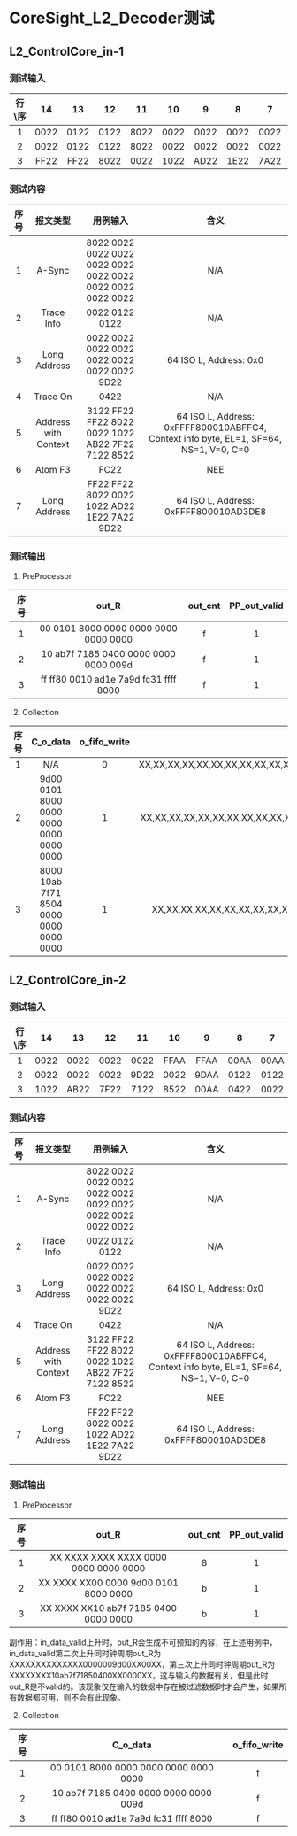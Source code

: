 # CoreSight_L2_Decoder测试

## L2_ControlCore_in-1

### 测试输入

| 行\序 | 14 | 13 | 12 | 11 | 10 | 9 | 8 | 7 | 6 | 5 | 4 | 3 | 2 | 1 | 0 |
| :-: | :-: | :-: | :-: | :-: | :-: | :-: | :-: | :-: | :-: | :-: | :-: | :-: | :-: | :-: | :-: |
| 1 | 0022 | 0122 | 0122 | 8022 | 0022 | 0022 | 0022 | 0022 | 0022 | 0022 | 0022 | 0022 | 0022 | 0022 | 0022 |
| 2 | 0022 | 0122 | 0122 | 8022 | 0022 | 0022 | 0022 | 0022 | 0022 | 0022 | 0022 | 0022 | 0022 | 0022 | 0022 |
| 3 | FF22 | FF22 | 8022 | 0022 | 1022 | AD22 | 1E22 | 7A22 | 9D22 | FC22 | 3122 | FF22 | FF22 | 8022 | 0022 |

### 测试内容

| 序号 | 报文类型 | 用例输入 | 含义 |
| :----: | :--: | :------------------------------: | :---: |
| 1 | A-Sync       | 8022 0022 0022 0022 0022 0022 0022 0022 0022 0022 0022 0022 | N/A |
| 2 | Trace Info   | 0022 0122 0122 | N/A |
| 3 | Long Address | 0022 0022 0022 0022 0022 0022 0022 0022 9D22 | 64 ISO L, Address: 0x0 |
| 4 | Trace On     | 0422 | N/A |
| 5 | Address with Context | 3122 FF22 FF22 8022 0022 1022 AB22 7F22 7122 8522 | 64 ISO L, Address: 0xFFFF800010ABFFC4, Context info byte, EL=1, SF=64, NS=1, V=0, C=0 |
| 6 | Atom F3      | FC22 | NEE |
| 7 | Long Address | FF22 FF22 8022 0022 1022 AD22 1E22 7A22 9D22 | 64 ISO L, Address: 0xFFFF800010AD3DE8 |

### 测试输出

1. PreProcessor

| 序号      | out_R | out_cnt | PP_out_valid |
| :----: | :---: | :-----------------: | :---: |
| 1 | 00 0101 8000 0000 0000 0000 0000 0000 | f | 1 |
| 2 | 10 ab7f 7185 0400 0000 0000 0000 009d | f | 1 |
| 3 | ff ff80 0010 ad1e 7a9d fc31 ffff 8000 | f | 1 |

2. Collection

| 序号 | C_o_data  |  o_fifo_write | tmp_data | index |
| :----: | :---: | :-----------------: | :---: | :-: |
| 1 | N/A | 0 | XX,XX,XX,XX,XX,XX,XX,XX,XX,XX,XX,XX,XX,XX,XX,XX,XX,00,01,01,80,00,00,00,00,00,00,00,00,00,00,00 | f |
| 2 | 9d00 0101 8000 0000 0000 0000 0000 0000 | 1 | XX,XX,XX,XX,XX,XX,XX,XX,XX,XX,XX,XX,XX,XX,XX,XX,XX,XX,10,ab,7f,71,85,04,00,00,00,00,00,00,00,00 | e |
| 3 | 8000 10ab 7f71 8504 0000 0000 0000 0000 | 1 | XX,XX,XX,XX,XX,XX,XX,XX,XX,XX,XX,XX,XX,XX,XX,XX,XX,XX,XX,ff,ff,80,00,10,ad,1e,7a,9d,fc,31,ff,ff | d |

## L2_ControlCore_in-2

### 测试输入

| 行\序 | 14 | 13 | 12 | 11 | 10 | 9 | 8 | 7 | 6 | 5 | 4 | 3 | 2 | 1 | 0 |
| :-: | :-: | :-: | :-: | :-: | :-: | :-: | :-: | :-: | :-: | :-: | :-: | :-: | :-: | :-: | :-: |
| 1 | 0022 | 0022 | 0022 | 0022 | FFAA | FFAA | 00AA | 00AA | 9DAA | AAFF | 0022 | 0022 | 0022 | 0022 | 22FF |
| 2 | 0022 | 0022 | 0022 | 9D22 | 0022 | 9DAA | 0122 | 0122 | 8022 | 9DAA | 0022 | 9DAA | 0022 | 9DAA | 0022 |
| 3 | 1022 | AB22 | 7F22 | 7122 | 8522 | 00AA | 0422 | 0022 | 00AA | 0022 | 0022 | 00AA | 0022 | 0022 | 00AA |

### 测试内容

| 序号 | 报文类型 | 用例输入 | 含义 |
| :----: | :--: | :------------------------------: | :---: |
| 1 | A-Sync       | 8022 0022 0022 0022 0022 0022 0022 0022 0022 0022 0022 0022 | N/A |
| 2 | Trace Info   | 0022 0122 0122 | N/A |
| 3 | Long Address | 0022 0022 0022 0022 0022 0022 0022 0022 9D22 | 64 ISO L, Address: 0x0 |
| 4 | Trace On     | 0422 | N/A |
| 5 | Address with Context | 3122 FF22 FF22 8022 0022 1022 AB22 7F22 7122 8522 | 64 ISO L, Address: 0xFFFF800010ABFFC4, Context info byte, EL=1, SF=64, NS=1, V=0, C=0 |
| 6 | Atom F3      | FC22 | NEE |
| 7 | Long Address | FF22 FF22 8022 0022 1022 AD22 1E22 7A22 9D22 | 64 ISO L, Address: 0xFFFF800010AD3DE8 |

### 测试输出

1. PreProcessor

| 序号 | out_R | out_cnt | PP_out_valid |
| :----: | :---: | :-----------------: | :---: |
| 1 | XX XXXX XXXX XXXX 0000 0000 0000 0000 | 8 | 1 |
| 2 | XX XXXX XX00 0000 9d00 0101 8000 0000 | b | 1 |
| 3 | XX XXXX XX10 ab7f 7185 0400 0000 0000 | b | 1 |

副作用：in_data_valid上升时，out_R会生成不可预知的内容，在上述用例中，in_data_valid第二次上升同时钟周期out_R为XXXXXXXXXXXXXX0000009d00XX00XX，第三次上升同时钟周期out_R为XXXXXXXX10ab7f71850400XX0000XX，这与输入的数据有关，但是此时out_R是不valid的。该现象仅在输入的数据中存在被过滤数据时才会产生，如果所有数据都可用，则不会有此现象。

2. Collection

| 序号 | C_o_data | o_fifo_write | 
| :----: | :---: | :-----------------: | 
| 1 | 00 0101 8000 0000 0000 0000 0000 0000 | f |
| 2 | 10 ab7f 7185 0400 0000 0000 0000 009d | f |
| 3 | ff ff80 0010 ad1e 7a9d fc31 ffff 8000 | f |

